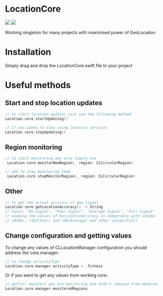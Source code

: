 # LocationCore

![](https://img.shields.io/badge/swift-3.0-green.svg)
![](https://img.shields.io/badge/platform-ios-gray.svg)


Working singleton for many projects with maximised power of GeoLocation


# Installation
Simply drag and drop the LocationCore.swift file to your project


# Useful methods
## Start and stop location updates


```swift
// to start location updates just use the following method
Location.core.startUpdating()
```


```swift
// if you wanna to stop using location services
Location.core.stopUpdating()
```


## Region monitoring


```swift
// to start monitoring any area simply use
 Location.core.monitorNewRegion(_ region: CLCircularRegion)
```


```swift
// and to stop monitoring them
 Location.core.stopMonitorRegion(_ region: CLCircularRegion)
```


## Other
```swift
// To get the actual accuracy of geo signal
Location.core.getLocationAccuracy() -> String
// Cases: "No Signal", "Poor Signal", "Average Signal", "Full Signal"
// asuming the values of horizontalAccuracy in comparance with scheme:
// <0(No), >163(Poor) and >48(Average) and other values(Full)
```

## Change configuration and getting values


To change any values of CLLocationManager configuration you should address the core.manager:
```swift
// to change activityType
Location.core.manager.activityType = .fitness
```


Or if you want to get any values from working core:


```swift
// gettin' monitors you are monitoring and didn't removed from observation
Location.core.manager.monitoredRegions
```
